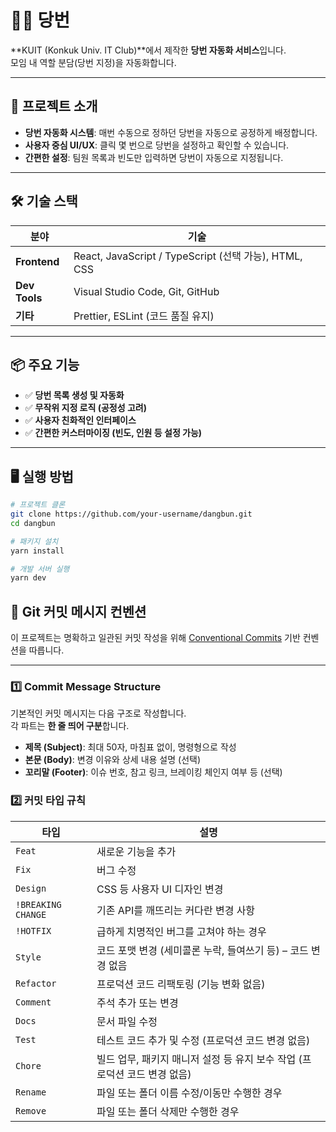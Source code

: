 # 🧑‍💼 당번

**KUIT (Konkuk Univ. IT Club)**에서 제작한 **당번 자동화 서비스**입니다.  
모임 내 역할 분담(당번 지정)을 자동화합니다.

---

## 🚀 프로젝트 소개

- **당번 자동화 시스템**: 매번 수동으로 정하던 당번을 자동으로 공정하게
  배정합니다.
- **사용자 중심 UI/UX**: 클릭 몇 번으로 당번을 설정하고 확인할 수 있습니다.
- **간편한 설정**: 팀원 목록과 빈도만 입력하면 당번이 자동으로 지정됩니다.

---

## 🛠 기술 스택

| 분야          | 기술                                                  |
| ------------- | ----------------------------------------------------- |
| **Frontend**  | React, JavaScript / TypeScript (선택 가능), HTML, CSS |
| **Dev Tools** | Visual Studio Code, Git, GitHub                       |
| **기타**      | Prettier, ESLint (코드 품질 유지)                     |

---

## 📦 주요 기능

- ✅ **당번 목록 생성 및 자동화**
- ✅ **무작위 지정 로직 (공정성 고려)**
- ✅ **사용자 친화적인 인터페이스**
- ✅ **간편한 커스터마이징 (빈도, 인원 등 설정 가능)**

---

## 🖥️ 실행 방법

```bash
# 프로젝트 클론
git clone https://github.com/your-username/dangbun.git
cd dangbun

# 패키지 설치
yarn install

# 개발 서버 실행
yarn dev
```

## 🧾 Git 커밋 메시지 컨벤션

이 프로젝트는 명확하고 일관된 커밋 작성을 위해
[Conventional Commits](https://www.conventionalcommits.org/) 기반 컨벤션을
따릅니다.

---

### 1️⃣ Commit Message Structure

기본적인 커밋 메시지는 다음 구조로 작성합니다.  
각 파트는 **한 줄 띄어 구분**합니다.

- **제목 (Subject)**: 최대 50자, 마침표 없이, 명령형으로 작성
- **본문 (Body)**: 변경 이유와 상세 내용 설명 (선택)
- **꼬리말 (Footer)**: 이슈 번호, 참고 링크, 브레이킹 체인지 여부 등 (선택)

### 2️⃣ 커밋 타입 규칙

| 타입               | 설명                                                                      |
| ------------------ | ------------------------------------------------------------------------- |
| `Feat`             | 새로운 기능을 추가                                                        |
| `Fix`              | 버그 수정                                                                 |
| `Design`           | CSS 등 사용자 UI 디자인 변경                                              |
| `!BREAKING CHANGE` | 기존 API를 깨뜨리는 커다란 변경 사항                                      |
| `!HOTFIX`          | 급하게 치명적인 버그를 고쳐야 하는 경우                                   |
| `Style`            | 코드 포맷 변경 (세미콜론 누락, 들여쓰기 등) – 코드 변경 없음              |
| `Refactor`         | 프로덕션 코드 리팩토링 (기능 변화 없음)                                   |
| `Comment`          | 주석 추가 또는 변경                                                       |
| `Docs`             | 문서 파일 수정                                                            |
| `Test`             | 테스트 코드 추가 및 수정 (프로덕션 코드 변경 없음)                        |
| `Chore`            | 빌드 업무, 패키지 매니저 설정 등 유지 보수 작업 (프로덕션 코드 변경 없음) |
| `Rename`           | 파일 또는 폴더 이름 수정/이동만 수행한 경우                               |
| `Remove`           | 파일 또는 폴더 삭제만 수행한 경우                                         |
